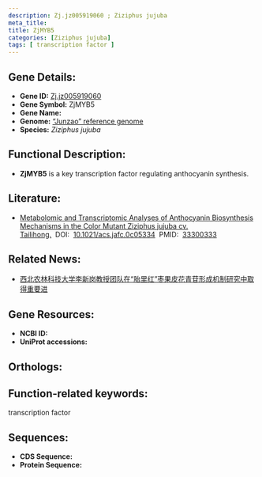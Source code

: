 ```yaml
---
description: Zj.jz005919060 ; Ziziphus jujuba
meta_title:
title: ZjMYB5
categories: [Ziziphus jujuba]
tags: [ transcription factor ]
---
```


## Gene Details:
- **Gene ID:**	[Zj.jz005919060]()
- **Gene Symbol:** ZjMYB5
- **Gene Name:** 
- **Genome:** [“Junzao” reference genome]()
- **Species:** *Ziziphus jujuba*

## Functional Description:
   - **ZjMYB5** is a key transcription factor regulating anthocyanin synthesis.

## Literature:
   - [Metabolomic and Transcriptomic Analyses of Anthocyanin Biosynthesis Mechanisms in the Color Mutant Ziziphus jujuba cv. Tailihong.]( https://pubs.acs.org/doi/10.1021/acs.jafc.0c05334)&nbsp;&nbsp;DOI:&nbsp;&nbsp;[10.1021/acs.jafc.0c05334](https://pubs.acs.org/doi/10.1021/acs.jafc.0c05334)&nbsp;&nbsp;PMID:&nbsp;&nbsp;[33300333](https://pubmed.ncbi.nlm.nih.gov/33300333/)

## Related News:
   - [西北农林科技大学李新岗教授团队在“胎里红”枣果皮花青苷形成机制研究中取得重要进](https://mp.weixin.qq.com/s?__biz=Mzg3MDEwNDEyMg==&mid=2247502196&idx=3&sn=024858d12c658ee8976d234e464845cc&chksm=ce906421f9e7ed378bd8652160fce021e70d71a3a61775bfb5ea6ec498688baacde19a9bc9d4&scene=27#wechat_redirect)

## Gene Resources:
- **NCBI ID:** [](https://www.ncbi.nlm.nih.gov/gene/?term=)
- **UniProt accessions:** [](https://www.uniprot.org/uniprotkb//entry)

## Orthologs:


## Function-related keywords:
transcription factor

## Sequences:
- **CDS Sequence:**
- **Protein Sequence:**
